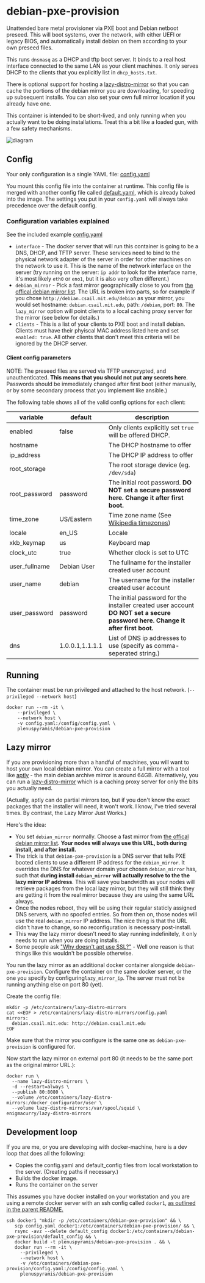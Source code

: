 # debian-pxe-provision

Unattended bare metal provisioner via PXE boot and Debian netboot preseed. This
will boot systems, over the network, with either UEFI or legacy BIOS, and
automatically install debian on them according to your own preseed files.

This runs `dnsmasq` as a DHCP and tftp boot server. It binds to a real host
interface connected to the same LAN as your client machines. It only serves DHCP
to the clients that you explicitly list in `dhcp_hosts.txt`.

There is optional support for hosting a
[lazy-distro-mirror](https://github.com/EnigmaCurry/lazy-distro-mirrors) so that
you can cache the portions of the debian mirror you are downloading, for
speeding up subsequent installs. You can also set your own full mirror location
if you already have one.

This container is intended to be short-lived, and only running when you actually
want to be doing installations. Treat this a bit like a loaded gun, with a few
safety mechanisms.

![diagram](debian-pxe-provision-diagram.jpg)

## Config

Your only configuration is a single YAML file: [config.yaml](config.yaml)

You mount this config file into the container at runtime. This config file is
merged with another config file called
[default.yaml](default_config/default.yaml), which is already baked into the
image. The settings you put in your `config.yaml` will always take precedence
over the default config.

### Configuration variables explained

See the included example [config.yaml](config.yaml)

 * `interface` - The docker server that will run this container is going to be a
   DNS, DHCP, and TFTP server. These services need to bind to the physical
   network adapter of the server in order for other machines on the network to
   use it. This is the name of the network interface on the server (try running
   on the server: `ip addr` to look for the interface name, it's most likely
   `eth0` or `eno1`, but it is also very often different.)
 * `debian_mirror` - Pick a fast mirror geographically close to you from [the
   offical debian mirror list](https://www.debian.org/mirror/list). The URL is
   broken into parts, so for example if you chose
   `http://debian.csail.mit.edu/debian` as your mirror, you would set hostname:
   `debian.csail.mit.edu`, path: `/debian`, port: `80`. The `lazy_mirror` option
   will point clients to a local caching proxy server for the mirror (see below
   for details.)
 * `clients` - This is a list of your clients to PXE boot and install debian.
   Clients must have their phyiscal MAC address listed here and set `enabled:
   true`. All other clients that don't meet this criteria will be ignored by the
   DHCP server.

#### Client config parameters

NOTE: The preseed files are served via TFTP unencrypted, and unauthenticated.
**This means that you should not put any secrets here**. Passwords should be
immediately changed after first boot (either manually, or by some secondary
process that you implement like ansible.)

The following table shows all of the valid config options for each client:

| variable      | default         | description                                                                                                                    |
| --------      | -------         | -----------                                                                                                                    |
| enabled       | false           | Only clients explicitly set `true` will be offered DHCP.                                                                       |
| hostname      |                 | The DHCP hostname to offer                                                                                                     |
| ip_address    |                 | The DHCP IP address to offer                                                                                                   |
| root_storage  |                 | The root storage device (eg. `/dev/sda`)                                                                                       |
| root_password | password        | The initial root password. **DO NOT set a secure password here. Change it after first boot.**                                  |
| time_zone     | US/Eastern      | Time zone name (See [Wikipedia timezones](https://en.wikipedia.org/wiki/List_of_tz_database_time_zones))                       |
| locale        | en_US           | Locale                                                                                                                         |
| xkb_keymap    | us              | Keyboard map                                                                                                                   |
| clock_utc     | true            | Whether clock is set to UTC                                                                                                    |
| user_fullname | Debian User     | The fullname for the installer created user account                                                                            |
| user_name     | debian          | The username for the installer created user account                                                                            |
| user_password | password        | The initial password for the installer created user account **DO NOT set a secure password here. Change it after first boot.** |
| dns           | 1.0.0.1,1.1.1.1 | List of DNS ip addresses to use (specify as comma-seperated string.)                                                           |

## Running

The container must be run privileged and attached to the host network.
(`--privileged --network host`)

```
docker run --rm -it \
    --privileged \
    --network host \
    -v config.yaml:/config/config.yaml \
    plenuspyramis/debian-pxe-provision
```

## Lazy mirror

If you are provisioning more than a handful of machines, you will want to host
your own local debian mirror. You can create a full mirror with a tool like
[aptly](https://www.aptly.info/) - the main debian archive mirror is around
64GB. Alternatively, you can run a
[lazy-distro-mirror](https://github.com/EnigmaCurry/lazy-distro-mirrors) which
is a caching proxy server for only the bits you actually need.

(Actually, aptly can do partial mirrors too, but if you don't know the exact
packages that the installer will need, it won't work. I know, I've tried several
times. By contrast, the Lazy Mirror Just Works.)

Here's the idea:

 * You set `debian_mirror` normally. Choose a fast mirror from [the offical
   debian mirror list](https://www.debian.org/mirror/list). **Your nodes will
   always use this URL, both during install, and after install.**
 * The trick is that `debian-pxe-provision` is a DNS server that tells PXE
   booted clients to use a different IP address for the `debian_mirror`. It
   overrides the DNS for whatever domain your chosen `debian_mirror` has, such
   that **during install `debian_mirror` will actually resolve to the the lazy
   mirror IP address**. This will save you bandwidth as your nodes will retrieve
   packages from the local lazy mirror, but they will still think they are
   getting it from the real mirror because they are using the same URL always.
 * Once the nodes reboot, they will be using their regular staticly assigned DNS
   servers, with no spoofed entries. So from then on, those nodes will use the
   real `debian_mirror` IP address. The nice thing is that the URL didn't have
   to change, so no reconfiguration is necessary post-install.
 * This way the lazy mirror doesn't need to stay running indefinitely, it only
   needs to run when you are doing installs.
 * Some people ask ["Why doesn't apt use
   SSL?"](https://whydoesaptnotusehttps.com/) - Well one reason is that things
   like this wouldn't be possible otherwise. 
   
You run the lazy mirror as an additional docker container alongside
`debian-pxe-provision`. Configure the container on the same docker server, or
the one you specify by configuring`lazy_mirror_ip`. The server must not be
running anything else on port 80 (yet).

Create the config file:

```
mkdir -p /etc/containers/lazy-distro-mirrors
cat <<EOF > /etc/containers/lazy-distro-mirrors/config.yaml
mirrors:
  debian.csail.mit.edu: http://debian.csail.mit.edu 
EOF
```

Make sure that the mirror you configure is the same one as
`debian-pxe-provision` is configured for.

Now start the lazy mirror on external port 80 (it needs to be the same port as
the original mirror URL.):

```
docker run \
  --name lazy-distro-mirrors \
  -d --restart=always \
  --publish 80:8080 \
  --volume /etc/containers/lazy-distro-mirrors:/docker_configurator/user \
  --volume lazy-distro-mirrors:/var/spool/squid \
enigmacurry/lazy-distro-mirrors
```

## Development loop

If you are me, or you are developing with docker-machine, here is a dev loop
that does all the following:

 * Copies the config.yaml and default_config files from local workstation to the
   server. (Creating paths if necessary.)
 * Builds the docker image.
 * Runs the container on the server

This assumes you have docker installed on your workstation and you are using a
remote docker server with an ssh config called `docker1`, [as outlined in the
parent
README.](https://github.com/PlenusPyramis/dockerfiles#mini-docker-development-tutorial)


```
ssh docker1 "mkdir -p /etc/containers/debian-pxe-provision" && \
   scp config.yaml docker1:/etc/containers/debian-pxe-provision/ && \
   rsync -avz --delete default_config docker1:/etc/containers/debian-pxe-provision/default_config && \
   docker build -t plenuspyramis/debian-pxe-provision . && \
   docker run --rm -it \
     --privileged \
     --network host \
     -v /etc/containers/debian-pxe-provision/config.yaml:/config/config.yaml \
     plenuspyramis/debian-pxe-provision
```
